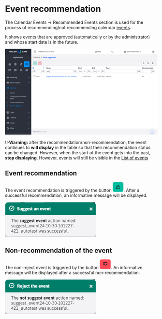 # Event recommendation

The Calendar Events -> Recommended Events section is used for the process of recommending/not recommending calendar [events](../README.md).

It shows events that are approved (automatically or by the administrator) and whose start date is in the future.

![](page.png)

!>**Warning:** after the recommendation/non-recommendation, the event continues to **will display** in the table so that their recommendation status can be changed. However, when the start of the event gets into the past, **stop displaying**. However, events will still be visible in the [List of events](../README.md)

## Event recommendation

The event recommendation is triggered by the button ![](suggest_button.png ":no-zoom"). After a successful recommendation, an informative message will be displayed.

![](suggested_toast.png)

## Non-recommendation of the event

The non-reject event is triggered by the button ![](not_suggest_button.png ":no-zoom"). An informative message will be displayed after a successful non-recommendation.

![](not_suggested_toast.png)
